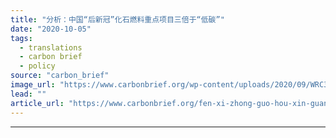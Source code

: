 ```yaml
---
title: "分析：中国“后新冠”化石燃料重点项目三倍于“低碳”"
date: "2020-10-05"
tags: 
  - translations
  - carbon brief
  - policy
source: "carbon_brief"
image_url: "https://www.carbonbrief.org/wp-content/uploads/2020/09/WRC31J-edited-107x71.jpg"
lead: ""
article_url: "https://www.carbonbrief.org/fen-xi-zhong-guo-hou-xin-guan-hua-shi-ran-liao-zhong-dian-xiang-mu-san-bei-yu-di-tan"
---
```


---
